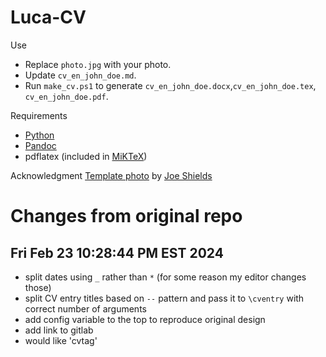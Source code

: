 # Luca-CV

Use

- Replace `photo.jpg` with your photo.
- Update `cv_en_john_doe.md`.
- Run `make_cv.ps1` to generate `cv_en_john_doe.docx`,`cv_en_john_doe.tex`, `cv_en_john_doe.pdf`.

Requirements

- [Python](https://www.python.org/)
- [Pandoc](https://pandoc.org/)
- pdflatex (included in [MiKTeX](https://miktex.org))

Acknowledgment
[Template photo](https://unsplash.com/photos/dLij9K4ObYY) by [Joe Shields](https://unsplash.com/@fortyozsteak)

# Changes from original repo

## Fri Feb 23 10:28:44 PM EST 2024

- split dates using `_` rather than `*` (for some reason my editor changes those)
- split CV entry titles based on `--` pattern and pass it to `\cventry` with correct number of arguments
- add config variable to the top to reproduce original design
- add link to gitlab
- would like 'cvtag'
